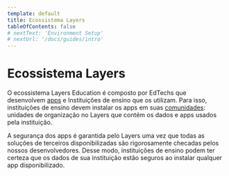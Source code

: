 ```yaml
---
template: default
title: Ecossistema Layers
tableOfContents: false
# nextText: 'Environment Setup'
# nextUrl: '/docs/guides/intro'
---
```


# Ecossistema Layers

O ecossistema Layers Education é composto por EdTechs que desenvolvem [apps](./ecossistema-layers/apps) e Instituições de ensino que os utilizam. Para isso, instituições de ensino devem instalar os apps em suas [comunidades](./ecossistema-layers/comunidades): unidades de organização no Layers que contém os dados e apps usados pela instituição.

<!-- **DIAGRAMA** -->

A segurança dos apps é garantida pelo Layers uma vez que todas as soluções de terceiros disponibilizadas são rigorosamente checadas pelos nossos desenvolvedores. Desse modo, instituições de ensino podem ter certeza que os dados de sua instituição estão seguros ao instalar qualquer app disponibilizado.